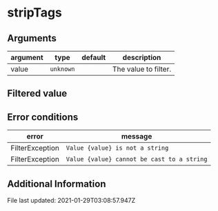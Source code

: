 # stripTags



## Arguments

argument   | type      | default   | description
---------- | --------- | --------- | ------------------------------------------
value      | `unknown` |           | The value to filter.

## Filtered value



## Error conditions

error                    | message
------------------------ | ------------------------------------------------
FilterException          | `Value {value} is not a string`
FilterException          | `Value {value} cannot be cast to a string`

## Additional Information

File last updated: 2021-01-29T03:08:57.947Z
